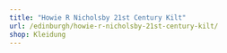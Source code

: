 ```yaml
---
title: "Howie R Nicholsby 21st Century Kilt"
url: /edinburgh/howie-r-nicholsby-21st-century-kilt/
shop: Kleidung
---
```

